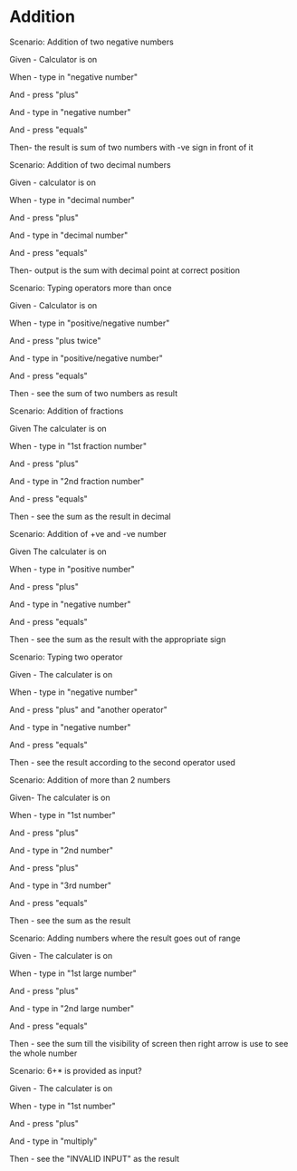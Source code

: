 # Addition

Scenario: Addition of two negative numbers
  
  Given - Calculator is on

  When - type in "negative number"

  And - press "plus"
  
  And - type in "negative number"
  
  And - press "equals"
  
  Then- the result is sum of two numbers with -ve sign in front of it

Scenario: Addition of two decimal numbers
  
  Given - calculator is on
  
  When - type in "decimal number"

  And - press "plus"
  
  And - type in "decimal number"
  
  And - press "equals"
  
  Then- output is the sum with decimal point at correct position

Scenario: Typing operators more than once
  
  Given - Calculator is on
  
  When - type in "positive/negative number"

  And - press "plus twice"
  
  And - type in "positive/negative number"
  
  And - press "equals"
  
  Then - see the sum of two numbers as result
  
Scenario: Addition of fractions

  Given The calculater is on
  
  When - type in "1st fraction number"
  
  And - press "plus"
  
  And - type in "2nd fraction number"
  
  And - press "equals"
  
  Then - see the sum as the result in decimal

Scenario: Addition of +ve and -ve number

  Given The calculater is on
  
  When - type in "positive number"
  
  And - press "plus"
  
  And - type in "negative number"
  
  And - press "equals"
  
  Then - see the sum as the result with the appropriate sign

Scenario: Typing two operator

  Given - The calculater is on
  
  When - type in "negative number"
  
  And - press "plus" and "another operator"
  
  And - type in "negative number"
  
  And - press "equals"
  
  Then - see the result according to the second operator used

Scenario: Addition of more than 2 numbers

  Given- The calculater is on
  
  When - type in "1st number"
  
  And - press "plus"
  
  And - type in "2nd number"
  
  And - press "plus"
  
  And - type in "3rd number"
  
  And - press "equals"
  
  Then - see the sum as the result

Scenario: Adding numbers where the result goes out of range

  Given - The calculater is on
  
  When - type in "1st large number"
  
  And - press "plus"
  
  And - type in "2nd large  number"
  
  And - press "equals"
  
  Then - see the sum till the visibility of screen then 
  right arrow is use to see the whole number

Scenario: 6+* is provided as input?

  Given - The calculater is on
  
  When - type in "1st number"
  
  And - press "plus"
  
  And - type in "multiply"
  
  Then - see the "INVALID INPUT"  as the result
